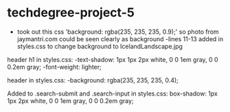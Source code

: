 # techdegree-project-5
- took out this css 'background: rgba(235, 235, 235, 0.9);' so photo from jaymantri.com could be seen clearly as background
-lines 11-13 added in styles.css to change background to IcelandLandscape.jpg

header h1 in styles.css:
-text-shadow: 1px 1px 2px white, 0 0 1em gray, 0 0 0.2em gray;
-font-weight: lighter;

header in styles.css:
-background: rgba(235, 235, 235, 0.4);

Added to .search-submit and .search-input in styles.css:
box-shadow: 1px 1px 2px white, 0 0 1em gray, 0 0 0.2em gray;
